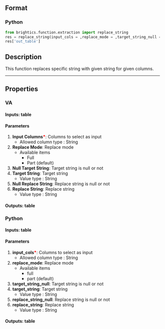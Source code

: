 ## Format
### Python
```python
from brightics.function.extraction import replace_string
res = replace_string(input_cols = ,replace_mode = ,target_string_null = ,target_string = ,replace_string_null = ,replace_string = )
res['out_table']
```

## Description
This function replaces specific string with given string for given columns.

---

## Properties
### VA
#### Inputs: table

#### Parameters
1. **Input Columns**<b style="color:red">*</b>: Columns to select as input
   - Allowed column type : String
2. **Replace Mode**: Replace mode
   - Available items
      - Full
      - Part (default)
3. **Null Target String**: Target string is null or not
4. **Target String**: Target string
   - Value type : String
5. **Null Replace String**: Replace string is null or not
6. **Replace String**: Replace string
   - Value type : String

#### Outputs: table

### Python
#### Inputs: table

#### Parameters
1. **input_cols**<b style="color:red">*</b>: Columns to select as input
   - Allowed column type : String
2. **replace_mode**: Replace mode
   - Available items
      - full
      - part (default)
3. **target_string_null**: Target string is null or not
4. **target_string**: Target string
   - Value type : String
5. **replace_string_null**: Replace string is null or not
6. **replace_string**: Replace string
   - Value type : String

#### Outputs: table

